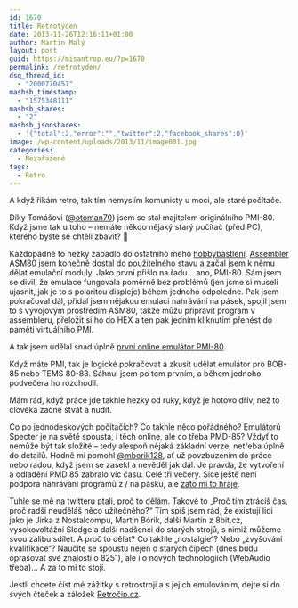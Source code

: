 ```yaml
---
id: 1670
title: Retrotýden
date: 2013-11-26T12:16:11+01:00
author: Martin Malý
layout: post
guid: https://misantrop.eu/?p=1670
permalink: /retrotyden/
dsq_thread_id:
  - "2000770457"
mashsb_timestamp:
  - "1575348111"
mashsb_shares:
  - "2"
mashsb_jsonshares:
  - '{"total":2,"error":"","twitter":2,"facebook_shares":0}'
image: /wp-content/uploads/2013/11/image001.jpg
categories:
  - Nezařazené
tags:
  - Retro
---
```

A když říkám retro, tak tím nemyslím komunisty u moci, ale staré počítače.

<!--more-->

Díky Tomášovi ([@otoman70](https://twitter.com/otoman70)) jsem se stal majitelem originálního PMI-80. Když jsme tak u toho &#8211; nemáte někdo nějaký starý počítač (před PC), kterého byste se chtěli zbavit? 🙂

Každopádně to hezky zapadlo do ostatního mého [hobbybastlení](https://retrocip.cz/). [Assembler ASM80](https://retrocip.cz/asm80/) jsem konečně dostal do použitelného stavu a začal jsem k němu dělat emulační moduly. Jako první přišlo na řadu&#8230; ano, PMI-80. Sám jsem se divil, že emulace fungovala poměrně bez problémů (jen jsme si museli ujasnit, jak je to s polaritou displeje) během jednoho odpoledne. Pak jsem pokračoval dál, přidal jsem nějakou emulaci nahrávání na pásek, spojil jsem to s vývojovým prostředím ASM80, takže můžu připravit program v assembleru, přeložit si ho do HEX a ten pak jedním kliknutím přenést do paměti virtuálního PMI.

A tak jsem udělal snad úplně [první online emulátor PMI-80](https://retrocip.cz/hrajeme-si-s-emulatorem-pmi-80/).

Když máte PMI, tak je logické pokračovat a zkusit udělat emulátor pro BOB-85 nebo TEMS 80-83. Sáhnul jsem po tom prvním, a během jednoho podvečera ho rozchodil.

Mám rád, když práce jde takhle hezky od ruky, když je hotovo dřív, než to člověka začne štvát a nudit.

Co po jednodeskových počítačích? Co takhle něco pořádného? Emulátorů Specter je na světě spousta, i těch online, ale co třeba PMD-85? Vždyť to nemůže být tak složité &#8211; tedy alespoň nějaká základní verze, netřeba úplně do detailů. Hodně mi pomohl [@mborik128](https://twitter.com/mborik128), ať už povzbuzením do práce nebo radou, když jsem se zasekl a nevěděl jak dál. Je pravda, že vytvoření a odladění PMD 85 zabralo víc času. Celé tři večery. Sice ještě není podpora nahrávání programů z / na pásku, ale [zato mi to hraje](https://retrocip.cz/nahraj-to-znovu-same/).

Tuhle se mě na twitteru ptali, proč to dělám. Takové to &#8222;Proč tím ztrácíš čas, proč radši neuděláš něco užitečného?&#8220; Tím spíš jsem rád, že existují lidi jako je Jirka z Nostalcompu, Martin Bórik, další Martin z 8bit.cz, vysokovoltážní Sledge a další nadšenci do starých strojů, s nimiž můžeme svou zálibu sdílet. A proč to dělat? Co takhle &#8222;nostalgie&#8220;? Nebo &#8222;zvyšování kvalifikace&#8220;? Naučíte se spoustu nejen o starých čipech (dnes budu oprašovat své znalosti o 8251), ale i o nových technologiích (WebAudio třeba)&#8230; A za to mi to stojí.

Jestli chcete číst mé zážitky s retrostroji a s jejich emulováním, dejte si do svých čteček a záložek [Retročip.cz](https://retrocip.cz/).